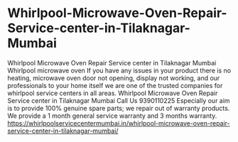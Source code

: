 # Whirlpool-Microwave-Oven-Repair-Service-center-in-Tilaknagar-Mumbai
Whirlpool Microwave Oven Repair Service center in Tilaknagar Mumbai Whirlpool microwave oven  If you have any issues in your product there is no heating, microwave oven door not opening, display not working, and our professionals to your home itself we are one of the trusted companies for whirlpool service centers in all areas. Whirlpool Microwave Oven Repair Service center in Tilaknagar Mumbai Call Us 9390110225 Especially our aim is to provide 100% genuine spare parts; we repair out of warranty products. We provide a 1 month general service warranty and 3 months warranty. https://whirlpoolservicecentermumbai.in/whirlpool-microwave-oven-repair-service-center-in-tilaknagar-mumbai/
